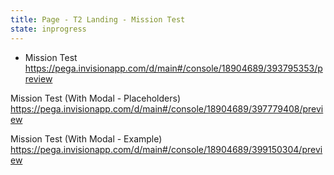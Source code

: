 ```yaml
---
title: Page - T2 Landing - Mission Test
state: inprogress
---
```


- Mission Test
https://pega.invisionapp.com/d/main#/console/18904689/393795353/preview


Mission Test (With Modal - Placeholders)
https://pega.invisionapp.com/d/main#/console/18904689/397779408/preview

Mission Test (With Modal - Example)
https://pega.invisionapp.com/d/main#/console/18904689/399150304/preview